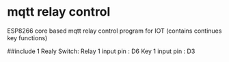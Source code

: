 # mqtt relay control
ESP8266 core based mqtt relay control program for IOT (contains continues key functions)

##include 1 Realy Switch:
    Relay 1 input pin : D6
    Key 1 input pin : D3
